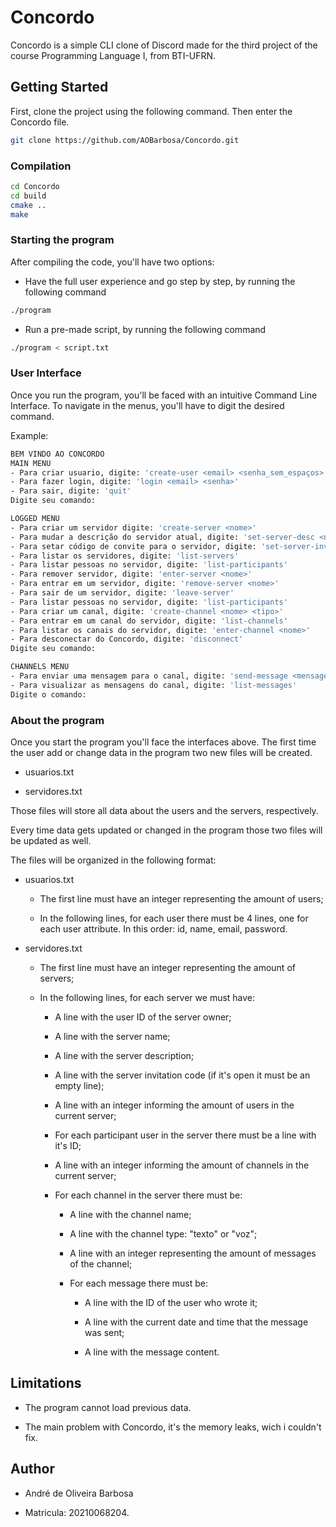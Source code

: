 # Concordo

Concordo is a simple CLI clone of Discord made for the third project of the course Programming Language I, from BTI-UFRN.

## Getting Started

First, clone the project using the following command. Then enter the Concordo file.

```bash
git clone https://github.com/AOBarbosa/Concordo.git
```

### Compilation

```bash
cd Concordo
cd build
cmake ..
make
```

### Starting the program

After compiling the code, you'll have two options:

- Have the full user experience and go step by step, by running the following command

```bash
./program
```

- Run a pre-made script, by running the following command

```bash
./program < script.txt
```

<!-- ### Documentation
If you have installed Doxygen, run `doxygen` on the root directory. Then open
`./docs/html/index.html` with a modern browser. -->

### User Interface

Once you run the program, you'll be faced with an intuitive Command Line Interface. To navigate in the menus, you'll have to digit the desired command.

Example:

```bash
BEM VINDO AO CONCORDO
MAIN MENU
- Para criar usuario, digite: 'create-user <email> <senha_sem_espaços> <nome com espaços>'
- Para fazer login, digite: 'login <email> <senha>'
- Para sair, digite: 'quit'
Digite seu comando:

LOGGED MENU
- Para criar um servidor digite: 'create-server <nome>'
- Para mudar a descrição do servidor atual, digite: 'set-server-desc <nome> <descrição>'
- Para setar código de convite para o servidor, digite: 'set-server-invite-code <nome> <codigo>'
- Para listar os servidores, digite: 'list-servers'
- Para listar pessoas no servidor, digite: 'list-participants'
- Para remover servidor, digite: 'enter-server <nome>'
- Para entrar em um servidor, digite: 'remove-server <nome>'
- Para sair de um servidor, digite: 'leave-server'
- Para listar pessoas no servidor, digite: 'list-participants'
- Para criar um canal, digite: 'create-channel <nome> <tipo>'
- Para entrar em um canal do servidor, digite: 'list-channels'
- Para listar os canais do servidor, digite: 'enter-channel <nome>'
- Para desconectar do Concordo, digite: 'disconnect'
Digite seu comando: 

CHANNELS MENU
- Para enviar uma mensagem para o canal, digite: 'send-message <mensagem>'
- Para visualizar as mensagens do canal, digite: 'list-messages'
Digite o comando:
```

### About the program

Once you start the program you'll face the interfaces above. The first time the user add or change data in the program two new files will be created.

- usuarios.txt

- servidores.txt

Those files will store all data about the users and the servers, respectively.

Every time data gets updated or changed in the program those two files will be updated as well.

The files will be organized in the following format:

- usuarios.txt

  - The first line must have an integer representing the amount of users;

  - In the following lines, for each user there must be 4 lines, one for each user attribute. In this order: id, name, email, password.

- servidores.txt

  - The first line must have an integer representing the amount of servers;

  -  In the following lines, for each server we must have:

      - A line with the user ID of the server owner;

      -  A line with the server name;

      - A line with the server description;

      - A line with the server invitation code (if it's open it must be an empty line);

      - A line with an integer informing the amount of users in the current server;

      - For each participant user in the server there must be a line with it's ID;

      - A line with an integer informing the amount of channels in the current server;

      - For each channel in the server there must be:

          - A line with the channel name;

          - A line with the channel type: "texto" or "voz";

          - A line with an integer representing the amount of messages of the channel;

          - For each message there must be:

              - A line with the ID of the user who wrote it;

              - A line with the current date and time that the message was sent;

              - A line with the message content.

## Limitations

- The program cannot load previous data.

- The main problem with Concordo, it's the memory leaks, wich i couldn't fix.

## Author

- André de Oliveira Barbosa

- Matricula: 20210068204.